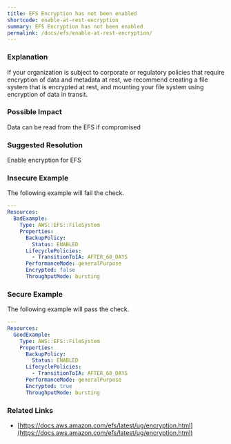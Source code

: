 ```yaml
---
title: EFS Encryption has not been enabled
shortcode: enable-at-rest-encryption
summary: EFS Encryption has not been enabled 
permalink: /docs/efs/enable-at-rest-encryption/
---
```


### Explanation

If your organization is subject to corporate or regulatory policies that require encryption of data and metadata at rest, we recommend creating a file system that is encrypted at rest, and mounting your file system using encryption of data in transit.

### Possible Impact
Data can be read from the EFS if compromised

### Suggested Resolution
Enable encryption for EFS


### Insecure Example

The following example will fail the  check.

```yaml
---
Resources:
  BadExample:
    Type: AWS::EFS::FileSystem
    Properties:
      BackupPolicy:
        Status: ENABLED
      LifecyclePolicies:
        - TransitionToIA: AFTER_60_DAYS
      PerformanceMode: generalPurpose
      Encrypted: false
      ThroughputMode: bursting

```



### Secure Example

The following example will pass the  check.

```yaml
---
Resources:
  GoodExample:
    Type: AWS::EFS::FileSystem
    Properties:
      BackupPolicy:
        Status: ENABLED
      LifecyclePolicies:
        - TransitionToIA: AFTER_60_DAYS
      PerformanceMode: generalPurpose
      Encrypted: true
      ThroughputMode: bursting

```




### Related Links


- [https://docs.aws.amazon.com/efs/latest/ug/encryption.html](https://docs.aws.amazon.com/efs/latest/ug/encryption.html)


